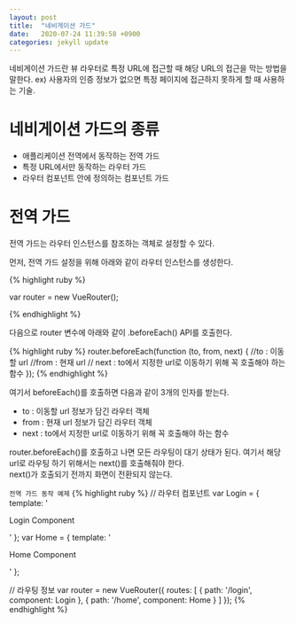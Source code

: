 ```yaml
---
layout: post
title:  "네비게이션 가드"
date:   2020-07-24 11:39:58 +0900
categories: jekyll update
---
```


네비게이션 가드란 뷰 라우터로 특정 URL에 접근할 때 해당 URL의 접근을 막는 방법을 말한다. 
ex) 사용자의 인증 정보가 없으면 특정 페이지에 접근하지 못하게 할 때 사용하는 기술.

# 네비게이션 가드의 종류 

- 애플리케이션 전역에서 동작하는 전역 가드
- 특정 URL에서만 동작하는 라우터 가드 
- 라우터 컴포넌트 안에 정의하는 컴포넌트 가드 

# 전역 가드 
전역 가드는 라우터 인스턴스를 참조하는 객체로 설정할 수 있다. 

먼저, 전역 가드 설정을 위해 아래와 같이 라우터 인스턴스를 생성한다. 

{% highlight ruby %}

var router = new VueRouter();

{% endhighlight %}

다음으로 router 변수에 아래와 같이 .beforeEach() API를 호출한다.

{% highlight ruby %}
router.beforeEach(function (to, from, next) {
    //to : 이동할 url 
    //from : 현재 url
    // next : to에서 지정한 url로 이동하기 위해 꼭 호출해야 하는 함수
});
{% endhighlight %}

여기서 beforeEach()를 호출하면 다음과 같이 3개의 인자를 받는다.

- to : 이동할 url 정보가 담긴 라우터 객체 
- from : 현재 url 정보가 담긴 라우터 객체 
- next : to에서 지정한 url로 이동하기 위해 꼭 호출해야 하는 함수

router.beforeEach()를 호출하고 나면 모든 라우팅이 대기 상태가 된다. 여기서 해당 url로 라우팅 하기 위해서는 next()를 호출해줘야 한다.    
next()가 호출되기 전까지 화면이 전환되지 않는다.    

`전역 가드 동작 예제`
{% highlight ruby %}
// 라우터 컴포넌트
var Login = { template: '<p>Login Component</p>' };
var Home = { template: '<p>Home Component</p>' };

// 라우팅 정보
var router = new VueRouter({
  routes: [
    { path: '/login', component: Login },
    { path: '/home', component: Home }
  ]
});
{% endhighlight %}
